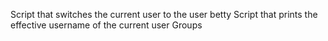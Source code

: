 Script that switches the current user to the user betty
Script that prints the effective username of the current user
Groups 
